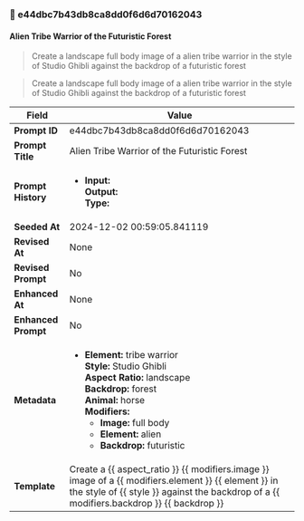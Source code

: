 

### 📜 e44dbc7b43db8ca8dd0f6d6d70162043

#### Alien Tribe Warrior of the Futuristic Forest

> Create a landscape full body image of a alien tribe warrior in the style of Studio Ghibli against the backdrop of a futuristic forest

> Create a landscape full body image of a alien tribe warrior in the style of Studio Ghibli against the backdrop of a futuristic forest

| Field          | Value                                                                                                                                                                      |
|----------------|----------------------------------------------------------------------------------------------------------------------------------------------------------------------------|
| **Prompt ID**  | e44dbc7b43db8ca8dd0f6d6d70162043                                                                                                                                                            |
| **Prompt Title**  | Alien Tribe Warrior of the Futuristic Forest                                                                                                                                                            |
| **Prompt History** | <ul><li>**Input:**  <br> **Output:**  <br> **Type:** </li></ul> |
| **Seeded At** | 2024-12-02 00:59:05.841119                                                                                                                                                   |
| **Revised At** | None                                                                                                                                                   |
| **Revised Prompt** | No                                                                                                                                                                      |
| **Enhanced At** | None                                                                                                                                                  |
| **Enhanced Prompt** | No                                                                                                                                                                    |
| **Metadata**   | <ul><li>**Element:** tribe warrior <br> **Style:** Studio Ghibli <br> **Aspect Ratio:** landscape <br> **Backdrop:** forest <br> **Animal:** horse <br> **Modifiers:**<ul><li>**Image:** full body</li><li>**Element:** alien</li><li>**Backdrop:** futuristic</li></ul></li></ul> |
| **Template**   | Create a {{ aspect_ratio }} {{ modifiers.image }} image of a {{ modifiers.element }} {{ element }} in the style of {{ style }} against the backdrop of a {{ modifiers.backdrop }} {{ backdrop }}                                                                                                                                           |


